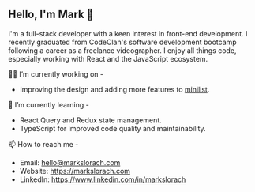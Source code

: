 ## Hello, I'm Mark 👋

I'm a full-stack developer with a keen interest in front-end development. I recently graduated from CodeClan's software development bootcamp following a career as a freelance videographer. I enjoy all things code, especially working with React and the JavaScript ecosystem.

👨‍💻 I’m currently working on -
  - Improving the design and adding more features to [minilist](https://github.com/markslorach/minilist.git).

🌱 I’m currently learning -
  - React Query and Redux state management.
  - TypeScript for improved code quality and maintainability.

📫 How to reach me -
  - Email: hello@markslorach.com
  - Website: https://markslorach.com
  - LinkedIn: https://www.linkedin.com/in/markslorach
